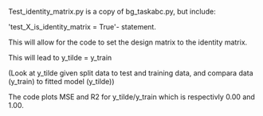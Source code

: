 Test_identity_matrix.py is a copy of bg_taskabc.py, but include:

'test_X_is_identity_matrix = True'- statement. 

This will allow for the code to set the design matrix to the identity matrix.

This will lead to y_tilde = y_train

(Look at y_tilde given split data to test and training data, and compara data (y_train) to fitted model (y_tilde))

The code plots MSE and R2 for y_tilde/y_train which is respectivly 0.00 and 1.00.
